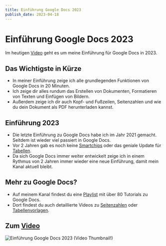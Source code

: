 ```yaml
---
title: Einführung Google Docs 2023
publish_date: 2023-04-18
---
```


# Einführung Google Docs 2023

Im heutigen [Video](https://youtu.be/3FWspJJGDmA) geht es um meine Einführung für Google Docs in 2023. 

## Das Wichtigste in Kürze

- In meiner Einführung zeige ich alle grundlegenden Funktionen von Google Docs in 20 Minuten.
- Ich zeige dir alles rundum das Erstellen von Dokumenten, Formatieren von Texten und Einfügen von Bildern.
- Außerdem zeige ich dir auch Kopf- und Fußzeilen, Seitenzahlen und wie du dein Dokument als PDF herunterladen kannst.

## Einführung 2023

- Die letzte Einführung zu Google Docs habe ich im Jahr 2021 gemacht. Seitdem ist wieder viel passiert in Google Docs.
- Vor 2 Jahren gab es noch keine [Smartchips](https://youtu.be/urHaQcMeOVA) oder das geniale Update für [Tabellen](https://youtu.be/Fm1NSxj8_Zk).
- Da sich Google Docs immer weiter entwickelt zeige ich in einem Rythmus von 2 Jahren immer wieder eine neue Einführung, damit mein Kanal aktuell bleibt.

## Mehr zu Google Docs?

- Auf meinem Kanal findest du eine [Playlist](https://www.youtube.com/playlist?list=PLIwquKwgy9HaM0xDNG_Fy4oCvd6LCg1O0) mit über 80 Tutorials zu Google Docs.
- Dort findest du auch detaillierte Videos zu [Seitenzahlen](https://youtu.be/uD3l9dweax8) oder [Tabellenvorlagen](https://youtu.be/geAHLaOMjmE).

## Zum [Video](https://youtu.be/3FWspJJGDmA)

![Einführung Google Docs 2023 (Video Thumbnail!)](../thumbnails/Fertig463.jpg "Einführung Google Docs 2023 (Video Thumbnail!)")